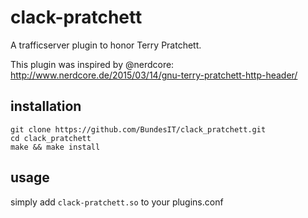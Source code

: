 # clack-pratchett
A trafficserver plugin to honor Terry Pratchett.

This plugin was inspired by @nerdcore:
http://www.nerdcore.de/2015/03/14/gnu-terry-pratchett-http-header/

## installation
```
git clone https://github.com/BundesIT/clack_pratchett.git
cd clack_pratchett
make && make install
```

## usage
simply add `clack-pratchett.so` to your plugins.conf
